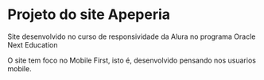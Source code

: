 <h1>Projeto do site Apeperia</h1>

Site desenvolvido no curso de responsividade da Alura no programa Oracle Next Education

O site tem foco no Mobile First, isto é, desenvolvido pensando nos usuarios mobile.

